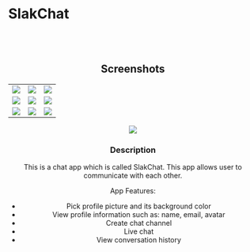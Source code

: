 <h1> SlakChat </h1> 
<br>

<div align="center">
<br>

<h2> Screenshots </h2> 

<table align="center" border="0">

<tr>
<td> <img src="https://i.imgur.com/PvYiyI8.png"> </td>
<td> <img src="https://i.imgur.com/ORn9p8g.png"> </td>
<td> <img src="https://i.imgur.com/2GoMHmo.png"> </td>
</tr>

<tr>
<td> <img src="https://i.imgur.com/aFVV1xS.png"> </td>
<td> <img src="https://i.imgur.com/IVjEIaj.png"> </td>
<td> <img src="https://i.imgur.com/yp5fgND.png"> </td>
</tr>

<tr>
<td> <img src="https://i.imgur.com/WzVOVdK.png"> </td>
<td> <img src="https://i.imgur.com/KofrpnM.png"> </td>
<td> <img src="https://i.imgur.com/WdcaiyW.png"> </td>
</tr>

</table>
<tr>
<td> <img src="https://i.imgur.com/prteUPa.jpg"> </td>
</tr>

### Description

This is a chat app which is called SlakChat. This app allows user to communicate with each other.

App Features:

* Pick profile picture and its background color
* View profile information such as: name, email, avatar 
* Create chat channel
* Live chat
* View conversation history
